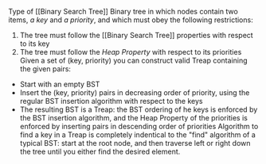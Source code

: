 Type of [[Binary Search Tree]]
Binary tree in which nodes contain two items, *a key* and *a priority*, and which must obey the following restrictions:
1. The tree must follow the [[Binary Search Tree]] properties with respect to its key
2. The tree must follow the *Heap Property* with respect to its priorities
Given a set of (key, priority) you can construct valid Treap containing the given pairs:
- Start with an empty BST
- Insert the (key, priority) pairs in decreasing order of priority, using the regular BST insertion algorithm with respect to the keys
- The resulting BST is a Treap: the BST ordering of he keys is enforced by the BST insertion algorithm, and the Heap Property of the priorities is enforced by inserting pairs in descending order of priorities
Algorithm to find a key in a Treap is completely indentical to the "find" algorithm of a typical BST: start at the root node, and then traverse left or right down the tree until you either find the desired element.